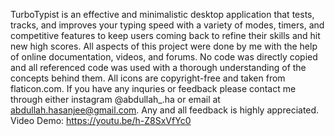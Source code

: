 TurboTypist is an effective and minimalistic desktop application that tests, tracks, and improves your typing speed with a variety of modes, timers, and competitive features to keep users coming back to refine their skills and hit new high scores.
All aspects of this project were done by me with the help of online documentation, videos, and forums.
No code was directly copied and all referenced code was used with a thorough understanding of the concepts behind them.
All icons are copyright-free and taken from flaticon.com.
If you have any inquries or feedback please contact me through either instagram @abdullah_.ha or email at abdullah.hasanjee@gmail.com.
Any and all feedback is highly appreciated. 
Video Demo:
https://youtu.be/h-Z8SxVfYc0
 
 
